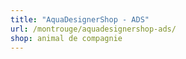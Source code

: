 ```yaml
---
title: "AquaDesignerShop - ADS"
url: /montrouge/aquadesignershop-ads/
shop: animal de compagnie
---
```

